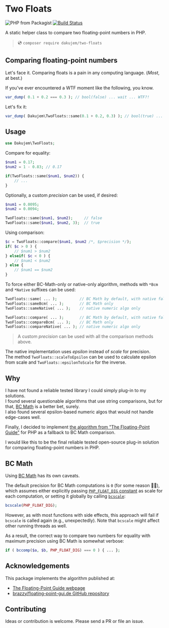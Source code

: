 # Two Floats

![PHP from Packagist](https://img.shields.io/packagist/php-v/dakujem/cumulus)
[![Build Status](https://travis-ci.org/dakujem/two-floats.svg?branch=main)](https://travis-ci.org/dakujem/two-floats)

A static helper class to compare two floating-point numbers in PHP.

> 💿 `composer require dakujem/two-floats`


## Comparing floating-point numbers

Let's face it. Comparing floats is a pain in any computing language.
(_Most_, at best.)

If you've ever encountered a WTF moment like the following, you know.
```php
var_dump( 0.1 + 0.2 === 0.3 ); // bool(false) ... wait ... WTF?!
```

Let's fix it:
```php
var_dump( Dakujem\TwoFloats::same(0.1 + 0.2, 0.3) ); // bool(true) ... now we are talking
```


## Usage

```php
use Dakujem\TwoFloats;
```

Compare for equality:
```php
$num1 = 0.17;
$num2 = 1 - 0.83; // 0.17

if(TwoFloats::same($num1, $num2)) {
    // ...
}
```

Optionally, a custom _precision_ can be used, if desired:
```php
$num1 = 0.0095;
$num2 = 0.0094;

TwoFloats::same($num1, $num2);     // false
TwoFloats::same($num1, $num2, 3);  // true
```

Using comparison:
```php
$c = TwoFloats::compare($num1, $num2 /*, $precision */);
if( $c > 0 ) {
    // $num1 > $num2
} elseif( $c < 0 ) {
    // $num1 < $num2
} else {
    // $num1 == $num2
}
```

To force either BC-Math-only or native-only algorithm, methods with `*Bcm` and `*Native` suffixes can be used:

```php
TwoFloats::same( ... );          // BC Math by default, with native fallback
TwoFloats::sameBcm( ... );       // BC Math only
TwoFloats::sameNative( ... );    // native numeric algo only

TwoFloats::compare( ... );       // BC Math by default, with native fallback
TwoFloats::compareBcm( ... );    // BC Math only
TwoFloats::compareNative( ... ); // native numeric algo only
```
> A custom _precision_ can be used with all the comparison methods above.

The native implementation uses _epsilon_ instead of _scale_ for precision.\
The method `TwoFloats::scaleToEpsilon` can be used to calculate epsilon from scale
and `TwoFloats::epsilonToScale` for the inverse.


## Why

I have not found a reliable tested library I could simply plug-in to my solutions.\
I found several questionable algorithms that use string comparisons, but for that,
[BC Math](https://www.php.net/manual/en/book.bc.php) is a better bet, surely.\
I also found several epsilon-based numeric algos that would not handle edge-cases well.

Finally, I decided to implement [the algorithm from "The Floating-Point Guide"](https://floating-point-gui.de/errors/comparison/) for PHP
as a fallback to BC Math comparison.

I would like this to be the final reliable tested open-source
plug-in solution for comparing floating-point numbers in PHP.


## BC Math

Using [BC Math](https://www.php.net/manual/en/book.bc.php) has its own caveats.

The default precision for BC Math computations is `0` (for some reason 🤷‍♂️),
which assumes either explicitly passing
[`PHP_FLOAT_DIG` constant](https://www.php.net/manual/en/reserved.constants.php)
as scale for each computation,
or setting it globally by calling [`bcscale`](https://www.php.net/manual/en/function.bcscale.php):
```php
bcscale(PHP_FLOAT_DIG);
```
However, as with most functions with side effects,
this approach will fail if `bcscale` is called again (e.g., unexpectedly).
Note that `bcscale` might affect other running threads as well.

As a result, the correct way to compare two numbers for equality
with maximum precision using BC Math is somewhat verbose:
```php
if ( bccomp($a, $b, PHP_FLOAT_DIG) === 0 ) { ... };
```


## Acknowledgements
 
 This package implements the algorithm published at:
 - [The Floating-Point Guide webpage](https://floating-point-gui.de/errors/comparison/)
 - [brazzy/floating-point-gui.de GitHub repository](https://github.com/brazzy/floating-point-gui.de)
 
 
## Contributing

Ideas or contribution is welcome. Please send a PR or file an issue.
